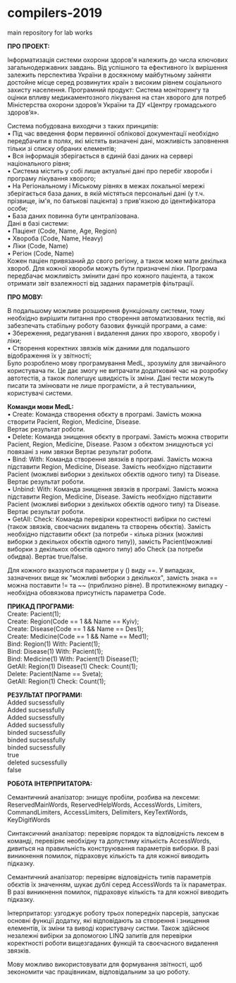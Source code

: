 # compilers-2019
main repository for lab works

<b>ПРО ПРОЕКТ:</b>

Інформатизація системи охорони здоров'я належить до числа ключових загальнодержавних завдань. Від успішного та ефективного їх вирішення залежить перспектива України в досяжному майбутньому зайняти достойне місце серед розвинутих країн з високим рівнем соціального захисту населення. 
Програмний продукт: Система моніторингу та оцінки впливу медикаментозного лікування на стан хворого для потреб Міністерства охорони здоров’я України та ДУ «Центру громадського здоров’я».

Система побудована виходячи з таких принципів:
<br>•	Під час введення форм первинної облікової документації необхідно передбачити в полях, які містять визначені дані, 
можливість заповнення тільки зі списку обраних  елементів;
<br>•	Вся інформація зберігається в єдиній базі даних на сервері національного рівня;
<br>•	Система містить у собі лише актуальні дані про перебіг хвороби і програму лікування хворого;
<br>•	На Регіональному і Міському рівнях в межах локальної мережі зберігається  база даних, в якій містяться персональні дані (у т.ч. прізвище, iм'я, по батькові пацієнта) з прив'язкою до ідентифікатора  особи;
<br>•	База даних повинна бути централізована.
<br>Дані в базі системи:
<br>•	Паціент (Code, Name, Age, Region)
<br>•	Хвороба (Code, Name, Heavy)
<br>•	Ліки (Code, Name)
<br>•	Регіон (Code, Name)
<br>Кожен паціен привязаний до свого регіону, а також може мати декілька хвороб. Для кожної хвороби можуть бути призначені ліки. Програма передбачає можливість змінити дані про кожного паціента, а також отримати звіт взалежності від заданих параметрів фільтрації.

<b>ПРО МОВУ:</b>

В подальшому можливе розширення функціоналу системи, тому необхідно вирішити питання про створення автоматизованих тестів, які забезпечать стабільну роботу базових функцій програми, а саме:
<br>•	Збереження, редагування і видалення даних про хворого, хворобу і ліки;
<br>•	Створення коректних звязків між даними для подальшого відображення їх у звітності;
<br>Було розроблено мову програмування MedL, зрозумілу для звичайного користувача пк. Це дає змогу не витрачати додатковий час на розробку автотестів, а також полегшує швидкість їх зміни. Дані тести можуть писати та змінювати не лише програмісти, а й тестувальники, користувачі системи.

<b>Команди мови MedL:</b>
<br>  •	Create: <obj>
    Команда створення обєкту в програмі. Замість <obj> можна створити Pacient, Region, Medicine, Disease.   
    Вертає результат роботи.
<br>  •	Delete: <obj>
    Команда знищення обєкту в програмі. Замість <obj> можна створити Pacient, Region, Medicine, Disease. Разом з обєктом знищуються усі повязані з ним звязки
    Вертає результат роботи.
<br>  •	Bind: <obj1> With: <obj2>
    Команда створення звязків в програмі. Замість <obj1> можна підставити Region, Medicine, Disease. Замість <obj2> необхідно підставити Pacient (можливі виборки з декількох обєктів одного типу) та Disease.
    Вертає результат роботи.
<br>  •	Unbind: <obj1> With: <obj2>
    Команда знищення звязків в програмі. Замість <obj1> можна підставити Region, Medicine, Disease. Замість <obj2> необхідно підставити     Pacient (можливі виборки з декількох обєктів одного типу) та Disease.
    Вертає результат роботи.
<br>  •	GetAll: <path1> Check: <obj1>
    Команда перевірки коректності вибірки по системі (також звязків, своєчасних видалень та створень обєктів). Замість <path1> необхідно      підставити обєкт <obj> (за потреби - кілька різних (можливі виборки з декількох обєктів одного типу)), замість <obj1> Pacient(можливі виборки з декількох обєктів одного типу) або Check (за потреби обидва).
    Вертає true/false.
    
Для кожного <obj> вказуються параметри у () виду <param>==<value>. У випадках, зазначених вище як "можливі виборки з декількох", замість знака == можна поставити != та ~~ (приблизно рівне). В протилежному випадку - необхідна обовязкова присутність параметра Code.

<b>ПРИКАД ПРОГРАМИ:</b>
<br>        Create: Pacient(1);
<br>        Create: Region(Code == 1 && Name == Kyiv);
<br>        Create: Disease(Code == 1 && Name == Des1);
<br>        Create: Medicine(Code == 1 && Name == Med1);
<br>        Bind: Region(1) With: Pacient(1);
<br>        Bind: Disease(1) With: Pacient(1);
<br>        Bind: Medicine(1) With: Pacient(1) Disease(1);
<br>        GetAll: Region(1) Disease(1) Check: Count(1);
<br>        Delete: Pacient(Name == Sveta);
<br>        GetAll: Region(1) Check: Count(1);

<b>РЕЗУЛЬТАТ ПРОГРАМИ:</b>
<br>        Added sucsessfully
<br>        Added sucsessfully
<br>        Added sucsessfully
<br>        Added sucsessfully
<br>        binded sucsessfully
<br>        binded sucsessfully
<br>        binded sucsessfully
<br>        true
<br>        deleted sucsessfully
<br>        false

<b>РОБОТА ІНТЕРПРИТАТОРА:</b>

Семантичний аналізатор: знищує пробіли, розбива на лексеми: 
<br>ReservedMainWords, ReservedHelpWords, AccessWords, Limiters, CommandLimiters, AccessLimiters, Delimiters, KeyTextWords, KeyDigitWords

Синтаксичний аналізатор: перевіряє порядок та відповідність лексем в команді, перевіряє необхідну та допустиму кількість AccessWords, дивиться на правильність конструювання параметрів виборки. В разі виникнення помилок, підраховує кількість та для кожної виводить підказку. 

Семантичний аналізатор: перевіряє відповідність типів параметрів обєктів їх значенням, шукає дублі серед AccessWords та їх параметрах. В разі виникнення помилок, підраховує кількість та для кожної виводить підказку. 

Інтерпритатор: узгоджує роботу трьох попередніх парсерів, запускає основні функції додатку, які відповідають за створення і знищення елементів, їх зміни та виводі користувачу систми. Також здійснює незалежні вибірки за допомогою LINQ запитів для перевірки коректності роботи вищезгаданих функцій та своєчасного видалення звязків.

Мову можливо використовувати для формування звітності, щоб зекономити час працівникам, відповідальним за цю роботу.
